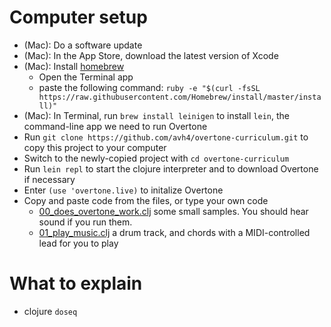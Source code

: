 
# Computer setup

 - (Mac): Do a software update
 - (Mac): In the App Store, download the latest version of Xcode
 - (Mac): Install [homebrew](http://brew.sh/)
   - Open the Terminal app
   - paste the following command: `ruby -e "$(curl -fsSL https://raw.githubusercontent.com/Homebrew/install/master/install)"`
 - (Mac): In Terminal, run `brew install leinigen` to install `lein`, the command-line app we need to run Overtone
 - Run `git clone https://github.com/avh4/overtone-curriculum.git` to copy this project to your computer
 - Switch to the newly-copied project with `cd overtone-curriculum`
 - Run `lein repl` to start the clojure interpreter and to download Overtone if necessary
 - Enter `(use 'overtone.live)` to initalize Overtone
 - Copy and paste code from the files, or type your own code
   - [00_does_overtone_work.clj](00_does_overtone_work.clj) some small samples.  You should hear sound if you run them.
   - [01_play_music.clj](01_play_music.clj) a drum track, and chords with a MIDI-controlled lead for you to play

# What to explain

 - clojure `doseq`